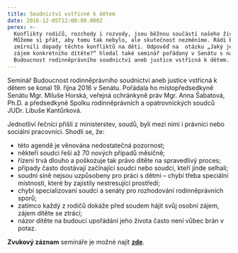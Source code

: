 ```yaml
---
title: Soudnictví vstřícné k dětem
date: 2016-12-05T12:00:00.000Z
perex: >-
  Konflikty rodičů, rozchody i rozvody, jsou běžnou součástí našeho života.
  Můžeme si přát, aby tomu tak nebylo, ale skutečnost nezměníme. Rádi bychom ale
  zmírnili dopady těchto konfliktů na děti. Odpověď na  otázku „Jaký je nejlepší
  zájem konkrétního dítěte?“ hledal také seminář pořádaný v Senátu s názvem
  Budoucnost rodinněprávního soudnictví aneb justice vstřícná k dětem.
---
```




Seminář Budoucnost rodinněprávního soudnictví aneb justice vstřícná k dětem se konal 19. října 2016 v Senátu. Pořádala ho místopředsedkyně Senátu Mgr. Miluše Horská, veřejná ochránkyně práv Mgr. Anna Šabatová, Ph.D. a předsedkyně Spolku rodinněprávních a opatrovnických soudců JUDr. Libuše Kantůrková. 







Jednotliví řečníci přišli z ministerstev, soudů, byli mezi nimi i právníci nebo sociální pracovníci. Shodli se, že: 






- této agendě je věnována nedostatečná pozornost;
- někteří soudci řeší až 70 nových případů měsíčně;
- řízení trvá dlouho a poškozuje tak právo dítěte na spravedlivý proces;
- případy často dostávají začínající soudci nebo soudci, kteří jinde selhali;
- soudní síně nejsou uzpůsobeny pro práci s dětmi – chybí třeba speciální místnosti, které by zajistily nestresující prostředí;
- chybí specializovaní soudci a senáty pro rozhodování rodinněprávních sporů;
- zatímco každý z rodičů dokáže před soudem hájit svůj osobní zájem, zájem dítěte se ztrácí;
- názor dítěte na budoucí upořádání jeho života často není vůbec brán v potaz.



**Zvukový záznam** semináře je možné najít **[zde](https://www.youtube.com/watch?v=tmdNS76oxvI)**. 






